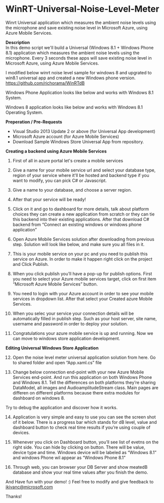 WinRT-Universal-Noise-Level-Meter
=================================

Winrt Universal application which measures the ambient noise levels using the microphone and save existing noise level in Microsoft Azure, using Azure Mobile Services.


<b>Description</b><br>
In this demo script we'll build a Universal (Windows 8.1 + Windows Phone 8.1) application which measures the ambient noise levels using the microphone. Every 3 seconds these apps will save existing noise level in Microsoft Azure, using Azure Mobile Services.

I modified below winrt noise level sample for windows 8 and upgrated to win8.1 universal app and created a new Windows phone version. https://github.com/richorama/WinRTdB 

Windows Phone Application looks like below and works with Windows 8.1 System.
 

Windows 8 application looks like below and works with Windows 8.1 Operating System.
 

<b>Preperation / Pre-Requests</b><br>

-	Visual Studio 2013 Update 2 or above (for Universal App development)
-	Microsoft Azure account (for Azure Mobile Services)
-	Download Sample Windows Store Universal App from repository.

<b>Creating a backend using Azure Mobile Services</b><br>
1.	First of all in azure portal let's create a mobile services
 
 
2.	Give a name for your mobile service url and select your database type, region of your service where it'll be hosted and backend type if you want to modify, you can pick C# or Javascript.
 
3.	Give a name to your database, and choose a server region.
 
 
 
4.	After that your service will be ready!
 
 

5.	Click on it and go to dashboard for more details, talk about platform choices they can create a new application from scratch or they can tie this backend into their existing applications. After that download C# backend from “Connect an existing windows or windows phone application” 

 
 
6.	Open Azure Mobile Services solution after downloading from previous step. Solution will look like below, and make sure you all files in it.
 

7.	This is your mobile service on your pc and you need to publish this service on Azure. In order to make it happen right click on the project and Click Publish.
 
 
8.	When you click publish you’ll have a pop-up for publish options. First you need to select your Azure mobile services target, click on first item “Microsoft Azure Mobile Services” button.
 
 

9.	You need to login with your Azure account in order to see your mobile services in dropdown list. After that select your Created azure Mobile Services.
 
 


10.	When you selec your service your connection details will be automatically filled in publish step. Such as your host server, site name, username and password in order to deploy your solution.



11.	 Congratulations your azure mobile service is up and running. Now we can move to windows store application development.
 
<b>Editing Universal Windows Store Application</b><br>

12.	Open the noise level meter universal application solution from here. Go to shared folder and open “App.xaml.cs” file


13.	Change below connection end-point with your new Azure Mobile Services end-point. And run this application on both Windows Phone and Windows 8.1. Tell the differences on both platforms they’re sharing DataModel, all images and AudioamplitudeStream class. Main pages are differen on different platforms because there extra modules for dashboard on windows 8. 

Try to debug the application and discover how it works.

14.	Application is very simple and easy to use you can see the screen shot of it below. There is a progress bar which stands for dB level, value and dashboard button to check real time results if you’re using couple of devices.
 

15.	Whenever you click on Dashboard button, you’ll see list of evetns on the right side. You can hide by clicking on button. There will be value, device type and time. Windows device will be labeled as “Windows 8.1” and windows Phone wil appear as “Windows Phone 8.1”
 

16.	Through web, you can browser your DB Server and show meatedB database and show your real time values after you finish the demo.
 
 
And Have fun with your demo! :) Feel free to modify and give feedback to ikivanc@microsoft.com 

Thanks! 
